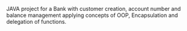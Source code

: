 JAVA project for a Bank with customer creation, account number and balance management applying concepts of OOP, Encapsulation and delegation of functions.
